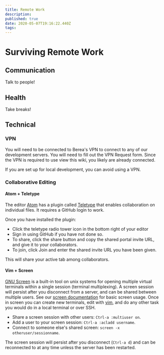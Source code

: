 ```yaml
---
title: Remote Work
description: 
published: true
date: 2020-05-07T19:16:22.440Z
tags: 
---
```


# Surviving Remote Work

## Communication
Talk to people!

## Health
Take breaks!

## Technical

### VPN
You will need to be connected to Berea's VPN to connect to any of our development servers. You will need to fill out the VPN Request form. Since the VPN is required to use view this wiki, you likely are already connected.

If you are set up for local development, you can avoid using a VPN. 

### Collaborative Editing

#### Atom + Teletype

The editor [Atom](atom.io) has a plugin called [Teletype](https://teletype.atom.io/) that enables collaboration on individual files. It requires a GitHub login to work. 

Once you have installed the plugin:
* Click the teletype radio tower icon in the bottom right of your editor
* Sign in using GitHub if you have not done so.
* To share, click the share button and copy the shared portal invite URL, and give it to your collaborators.
* To join, click Join and enter the shared invite URL you have been given.

This will share your active tab among collaborators.

#### Vim + Screen

[GNU Screen](https://linuxize.com/post/how-to-use-linux-screen/) is a built-in tool on unix systems for opening multiple virtual terminals within a single session (terminal multiplexing). A screen session will persist after you disconnect from a server, and can be shared between multiple users. See our [screen documentation](/screen) for basic screen usage. Once in screen you can create new terminals, edit with [vim](/vim), and do any other task you would do in a local terminal or over SSH.

* Share a screen session with other users:  `Ctrl-a :multiuser on`.
* Add a user to your screen session: `Ctrl-a :acladd username`.
* Connect to someone else's shared screen: `screen -x otheruser/sessionname`.

The screen session will persist after you disconnect (`Ctrl-a d`) and can be reconnected to at any time unless the server has been restarted.



